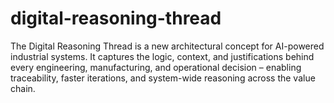 # digital-reasoning-thread
The Digital Reasoning Thread is a new architectural concept for AI-powered industrial systems. It captures the logic, context, and justifications behind every engineering, manufacturing, and operational decision – enabling traceability, faster iterations, and system-wide reasoning across the value chain.
